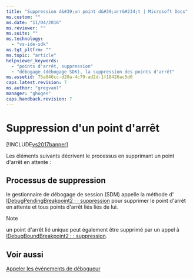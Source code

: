 ```yaml
---
title: "Suppression d&#39;un point d&#39;arr&#234;t | Microsoft Docs"
ms.custom: ""
ms.date: "11/04/2016"
ms.reviewer: ""
ms.suite: ""
ms.technology: 
  - "vs-ide-sdk"
ms.tgt_pltfrm: ""
ms.topic: "article"
helpviewer_keywords: 
  - "points d'arrêt, suppression"
  - "débogage (débogage SDK), la suppression des points d'arrêt"
ms.assetid: 75a046cc-d20a-4c79-ad2d-1f18426ac5d0
caps.latest.revision: 7
ms.author: "gregvanl"
manager: "ghogen"
caps.handback.revision: 7
---
```

# Suppression d&#39;un point d&#39;arr&#234;t
[!INCLUDE[vs2017banner](../../code-quality/includes/vs2017banner.md)]

Les éléments suivants décrivent le processus en supprimant un point d'arrêt en attente :  
  
## Processus de suppression  
 le gestionnaire de débogage de session \(SDM\) appelle la méthode d' [IDebugPendingBreakpoint2 : : suppression](../../extensibility/debugger/reference/idebugpendingbreakpoint2-delete.md) pour supprimer le point d'arrêt en attente et tous points d'arrêt liés liés de lui.  
  
> [!NOTE]
>  un point d'arrêt lié unique peut également être supprimé par un appel à [IDebugBoundBreakpoint2 : : suppression](../../extensibility/debugger/reference/idebugboundbreakpoint2-delete.md).  
  
## Voir aussi  
 [Appeler les événements de débogueur](../../extensibility/debugger/calling-debugger-events.md)